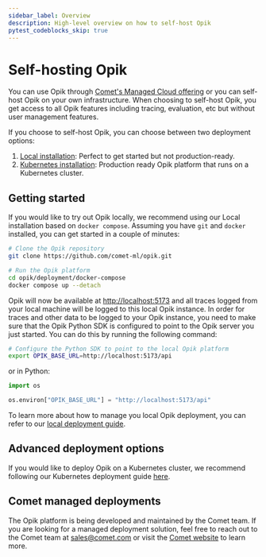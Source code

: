 ```yaml
---
sidebar_label: Overview
description: High-level overview on how to self-host Opik
pytest_codeblocks_skip: true
---
```


# Self-hosting Opik

You can use Opik through [Comet's Managed Cloud offering](https://comet.com/site) or you can self-host Opik on your own infrastructure. When choosing to self-host Opik, you get access to all Opik features including tracing, evaluation, etc but without user management features.

If you choose to self-host Opik, you can choose between two deployment options:

1. [Local installation](./local_deployment.md): Perfect to get started but not production-ready.
2. [Kubernetes installation](./kubernetes.md): Production ready Opik platform that runs on a Kubernetes cluster.

## Getting started

If you would like to try out Opik locally, we recommend using our Local installation based on `docker compose`. Assuming you have `git` and `docker` installed, you can get started in a couple of minutes:

```bash pytest_codeblocks_skip="true"
# Clone the Opik repository
git clone https://github.com/comet-ml/opik.git

# Run the Opik platform
cd opik/deployment/docker-compose
docker compose up --detach

```

Opik will now be available at <a href="http://localhost:5173" target="_blank">http://localhost:5173</a> and all traces logged from your local machine will be logged to this local Opik instance. In order for traces and other data to be logged to your Opik instance, you need to make sure that the Opik Python SDK is configured to point to the Opik server you just started. You can do this by running the following command:

```bash pytest_codeblocks_skip="true"
# Configure the Python SDK to point to the local Opik platform
export OPIK_BASE_URL=http://localhost:5173/api
```

or in Python:

```python pytest_codeblocks_skip="true"
import os

os.environ["OPIK_BASE_URL"] = "http://localhost:5173/api"
```

To learn more about how to manage you local Opik deployment, you can refer to our [local deployment guide](./local_deployment.md).

## Advanced deployment options

If you would like to deploy Opik on a Kubernetes cluster, we recommend following our Kubernetes deployment guide [here](./kubernetes.md).

## Comet managed deployments

The Opik platform is being developed and maintained by the Comet team. If you are looking for a managed deployment solution, feel free to reach out to the Comet team at sales@comet.com or visit the [Comet website](https://comet.com/site) to learn more.

